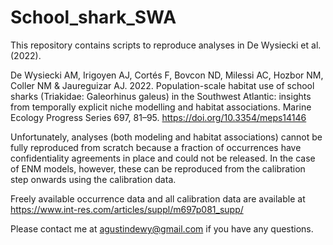 # School_shark_SWA
This repository contains scripts to reproduce analyses in De Wysiecki et al. (2022).

De Wysiecki AM, Irigoyen AJ, Cortés F, Bovcon ND, Milessi AC, Hozbor NM, Coller NM & Jaureguizar AJ. 2022. Population-scale habitat use of school sharks (Triakidae: Galeorhinus galeus) in the Southwest Atlantic: insights from temporally explicit niche modelling and habitat associations. Marine Ecology Progress Series 697, 81–95. https://doi.org/10.3354/meps14146 

Unfortunately, analyses (both modeling and habitat associations) cannot be fully reproduced from scratch because a fraction of occurrences have confidentiality agreements in place and could not be released. In the case of ENM models, however, these can be reproduced from the calibration step onwards using the calibration data.

Freely available occurrence data and all calibration data are available at https://www.int-res.com/articles/suppl/m697p081_supp/

Please contact me at agustindewy@gmail.com if you have any questions.
 
 
